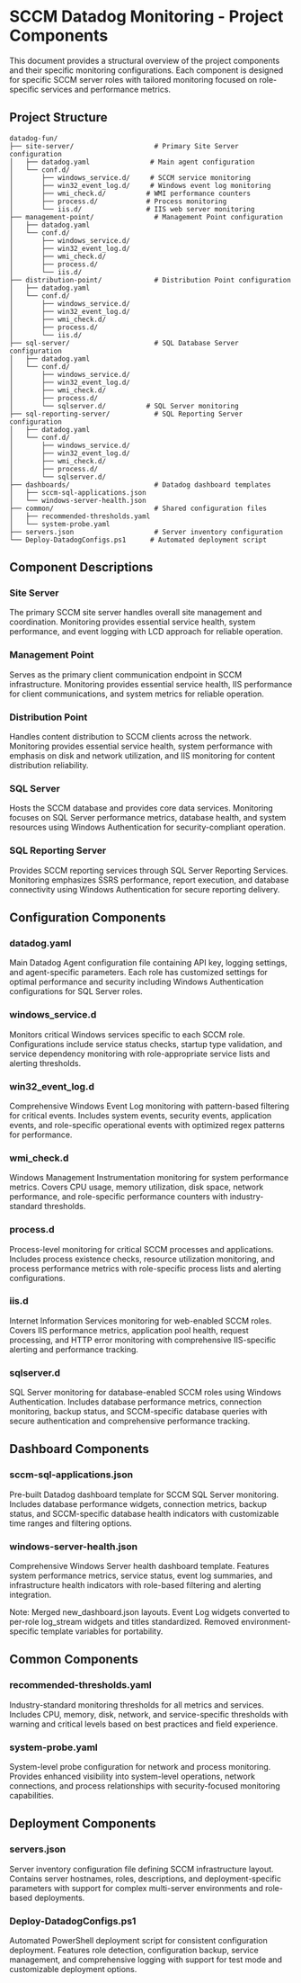 # SCCM Datadog Monitoring - Project Components

This document provides a structural overview of the project components and their specific monitoring configurations. Each component is designed for specific SCCM server roles with tailored monitoring focused on role-specific services and performance metrics.

## Project Structure

```
datadog-fun/
├── site-server/                    # Primary Site Server configuration
│   ├── datadog.yaml               # Main agent configuration
│   └── conf.d/
│       ├── windows_service.d/     # SCCM service monitoring
│       ├── win32_event_log.d/     # Windows event log monitoring
│       ├── wmi_check.d/          # WMI performance counters
│       ├── process.d/            # Process monitoring
│       └── iis.d/                # IIS web server monitoring
├── management-point/               # Management Point configuration
│   ├── datadog.yaml
│   └── conf.d/
│       ├── windows_service.d/
│       ├── win32_event_log.d/
│       ├── wmi_check.d/
│       ├── process.d/
│       └── iis.d/
├── distribution-point/             # Distribution Point configuration
│   ├── datadog.yaml
│   └── conf.d/
│       ├── windows_service.d/
│       ├── win32_event_log.d/
│       ├── wmi_check.d/
│       ├── process.d/
│       └── iis.d/
├── sql-server/                     # SQL Database Server configuration
│   ├── datadog.yaml
│   └── conf.d/
│       ├── windows_service.d/
│       ├── win32_event_log.d/
│       ├── wmi_check.d/
│       ├── process.d/
│       └── sqlserver.d/          # SQL Server monitoring
├── sql-reporting-server/           # SQL Reporting Server configuration
│   ├── datadog.yaml
│   └── conf.d/
│       ├── windows_service.d/
│       ├── win32_event_log.d/
│       ├── wmi_check.d/
│       ├── process.d/
│       └── sqlserver.d/
├── dashboards/                     # Datadog dashboard templates
│   ├── sccm-sql-applications.json
│   └── windows-server-health.json
├── common/                         # Shared configuration files
│   ├── recommended-thresholds.yaml
│   └── system-probe.yaml
├── servers.json                    # Server inventory configuration
└── Deploy-DatadogConfigs.ps1      # Automated deployment script
```

## Component Descriptions

### Site Server
The primary SCCM site server handles overall site management and coordination. Monitoring provides essential service health, system performance, and event logging with LCD approach for reliable operation.

### Management Point
Serves as the primary client communication endpoint in SCCM infrastructure. Monitoring provides essential service health, IIS performance for client communications, and system metrics for reliable operation.

### Distribution Point
Handles content distribution to SCCM clients across the network. Monitoring provides essential service health, system performance with emphasis on disk and network utilization, and IIS monitoring for content distribution reliability.

### SQL Server
Hosts the SCCM database and provides core data services. Monitoring focuses on SQL Server performance metrics, database health, and system resources using Windows Authentication for security-compliant operation.

### SQL Reporting Server
Provides SCCM reporting services through SQL Server Reporting Services. Monitoring emphasizes SSRS performance, report execution, and database connectivity using Windows Authentication for secure reporting delivery.

## Configuration Components

### datadog.yaml
Main Datadog Agent configuration file containing API key, logging settings, and agent-specific parameters. Each role has customized settings for optimal performance and security including Windows Authentication configurations for SQL Server roles.

### windows_service.d
Monitors critical Windows services specific to each SCCM role. Configurations include service status checks, startup type validation, and service dependency monitoring with role-appropriate service lists and alerting thresholds.

### win32_event_log.d
Comprehensive Windows Event Log monitoring with pattern-based filtering for critical events. Includes system events, security events, application events, and role-specific operational events with optimized regex patterns for performance.

### wmi_check.d
Windows Management Instrumentation monitoring for system performance metrics. Covers CPU usage, memory utilization, disk space, network performance, and role-specific performance counters with industry-standard thresholds.

### process.d
Process-level monitoring for critical SCCM processes and applications. Includes process existence checks, resource utilization monitoring, and process performance metrics with role-specific process lists and alerting configurations.

### iis.d
Internet Information Services monitoring for web-enabled SCCM roles. Covers IIS performance metrics, application pool health, request processing, and HTTP error monitoring with comprehensive IIS-specific alerting and performance tracking.

### sqlserver.d
SQL Server monitoring for database-enabled SCCM roles using Windows Authentication. Includes database performance metrics, connection monitoring, backup status, and SCCM-specific database queries with secure authentication and comprehensive performance tracking.

## Dashboard Components

### sccm-sql-applications.json
Pre-built Datadog dashboard template for SCCM SQL Server monitoring. Includes database performance widgets, connection metrics, backup status, and SCCM-specific database health indicators with customizable time ranges and filtering options.

### windows-server-health.json
Comprehensive Windows Server health dashboard template. Features system performance metrics, service status, event log summaries, and infrastructure health indicators with role-based filtering and alerting integration.

Note: Merged new_dashboard.json layouts. Event Log widgets converted to per-role log_stream widgets and titles standardized. Removed environment-specific template variables for portability.

## Common Components

### recommended-thresholds.yaml
Industry-standard monitoring thresholds for all metrics and services. Includes CPU, memory, disk, network, and service-specific thresholds with warning and critical levels based on best practices and field experience.

### system-probe.yaml
System-level probe configuration for network and process monitoring. Provides enhanced visibility into system-level operations, network connections, and process relationships with security-focused monitoring capabilities.

## Deployment Components

### servers.json
Server inventory configuration file defining SCCM infrastructure layout. Contains server hostnames, roles, descriptions, and deployment-specific parameters with support for complex multi-server environments and role-based deployments.

### Deploy-DatadogConfigs.ps1
Automated PowerShell deployment script for consistent configuration deployment. Features role detection, configuration backup, service management, and comprehensive logging with support for test mode and customizable deployment options.
